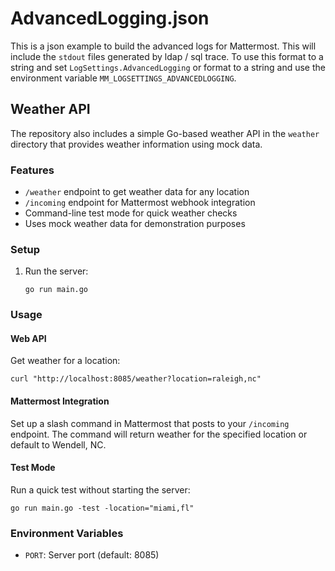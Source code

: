 # AdvancedLogging.json

This is a json example to build the advanced logs for Mattermost. This will include the `stdout` files generated by ldap / sql trace. To use this format to a string and set `LogSettings.AdvancedLogging` or format to a string and use the environment variable `MM_LOGSETTINGS_ADVANCEDLOGGING`.

## Weather API

The repository also includes a simple Go-based weather API in the `weather` directory that provides weather information using mock data.

### Features

- `/weather` endpoint to get weather data for any location
- `/incoming` endpoint for Mattermost webhook integration
- Command-line test mode for quick weather checks
- Uses mock weather data for demonstration purposes

### Setup

1. Run the server:
   ```
   go run main.go
   ```

### Usage

#### Web API

Get weather for a location:
```
curl "http://localhost:8085/weather?location=raleigh,nc"
```

#### Mattermost Integration

Set up a slash command in Mattermost that posts to your `/incoming` endpoint.
The command will return weather for the specified location or default to Wendell, NC.

#### Test Mode

Run a quick test without starting the server:
```
go run main.go -test -location="miami,fl"
```

### Environment Variables

- `PORT`: Server port (default: 8085)
